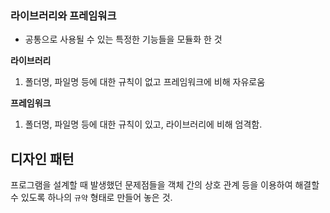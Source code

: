 ### 라이브러리와 프레임워크

- 공통으로 사용될 수 있는 특정한 기능들을 모듈화 한 것

**라이브러리**

1. 폴더명, 파일명 등에 대한 규칙이 없고 프레임워크에 비해 자유로움

**프레임워크**

1. 폴더명, 파일명 등에 대한 규칙이 있고, 라이브러리에 비해 엄격함.

## 디자인 패턴

프로그램을 설계할 때 발생했던 문제점들을 객체 간의 상호 관계 등을 이용하여 해결할 수 있도록 하나의 `규약` 형태로 만들어 놓은 것.
